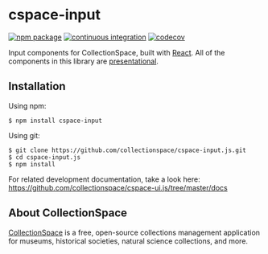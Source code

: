 # cspace-input


[![npm package](https://img.shields.io/npm/v/cspace-input.svg)](https://www.npmjs.com/package/cspace-input)
[![continuous integration](https://github.com/collectionspace/cspace-input.js/actions/workflows/ci-js.yml/badge.svg?branch=master&event=push)](https://github.com/collectionspace/cspace-input.js/actions/workflows/ci-js.yml)
[![codecov](https://codecov.io/gh/collectionspace/cspace-input.js/branch/master/graph/badge.svg?token=RDMSJJDFGB)](https://codecov.io/gh/collectionspace/cspace-input.js)

Input components for CollectionSpace, built with [React](https://facebook.github.io/react/). All of the components in this library are [presentational](https://medium.com/@dan_abramov/smart-and-dumb-components-7ca2f9a7c7d0).


## Installation

Using npm:

```
$ npm install cspace-input
```

Using git:

```
$ git clone https://github.com/collectionspace/cspace-input.js.git
$ cd cspace-input.js
$ npm install
```

For related development documentation, take a look here: https://github.com/collectionspace/cspace-ui.js/tree/master/docs

## About CollectionSpace

[CollectionSpace](http://www.collectionspace.org/) is a free, open-source collections management application for museums, historical societies, natural science collections, and more.
